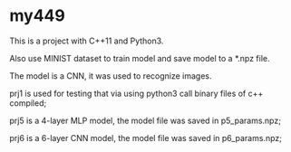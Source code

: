 # my449


This is a project with C++11 and Python3.

Also use MINIST dataset to train model and save model to a *.npz file.

The model is a CNN, it was used to recognize images. 

prj1 is used for testing that via using python3 call  binary files of c++ compiled;

prj5 is a 4-layer MLP model, the model file was saved in p5_params.npz; 

prj6 is a 6-layer CNN model, the model file was saved in p6_params.npz;


